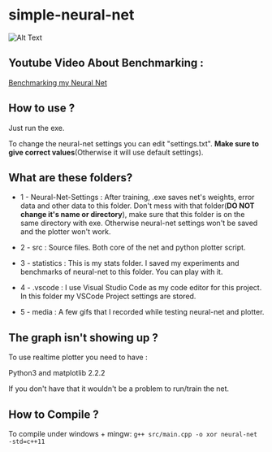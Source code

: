 # simple-neural-net

![Alt Text](http://puu.sh/Bd45Z/6fedc35467.gif)


 ## Youtube Video About Benchmarking :
 
 [Benchmarking my Neural Net](https://youtu.be/xAhWS8l8JZ4)
 
 
 ## How to use ?
 
 Just run the exe.
 
 To change the neural-net settings you can edit "settings.txt". **Make sure to give correct values**(Otherwise it will use default settings).
 
 
 ## What are these folders?
 
* 1 - Neural-Net-Settings : After training, .exe saves net's weights, error data and other data to this folder. Don't mess with that folder(**DO NOT change it's name or directory**), make sure that this folder is on the same directory with exe. Otherwise neural-net settings won't be saved and the plotter won't work.

 * 2 - src : Source files. Both core of the net and python plotter script.
 
 * 3 - statistics : This is my stats folder. I saved my experiments and benchmarks of neural-net to this folder. You can play with it.
 
 * 4 - .vscode : I use Visual Studio Code as my code editor for this project. In this folder my VSCode Project settings are stored.
 
 * 5 - media : A few gifs that I recorded while testing neural-net and plotter.

 
 ## The graph isn't showing up ?
 
 To use realtime plotter you need to have :
 
 Python3 and matplotlib 2.2.2 
 
 If you don't have that it wouldn't be a problem to run/train the net.
 
 
 ## How to Compile ?
 
To compile under windows + mingw: ```g++ src/main.cpp -o xor neural-net -std=c++11```
